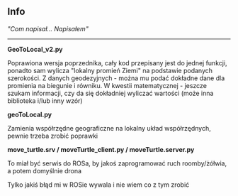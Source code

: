 ## Info

*"Com napisał... Napisałem"*

------------------------------------------------------------------------------------------------
**GeoToLocal_v2.py**

Poprawiona wersja poprzednika, cały kod przepisany jest do jednej funkcji, ponadto sam wylicza "lokalny promień Ziemi" na podstawie podanych szerokości.
Z danych geodezyjnych - można mu podać dokładne dane dla promienia na biegunie i równiku.
W kwestii matematycznej - jeszcze szukam informacji, czy da się dokładniej wyliczać wartości (może inna biblioteka i/lub inny wzór)

**geoToLocal.py**

Zamienia współrzędne geograficzne na lokalny układ współrzędnych, pewnie trzeba zrobić poprawki

**move_turtle.srv / moveTurtle_client.py / moveTurtle.server.py**

To miał być serwis do ROSa, by jakoś zaprogramować ruch roomby/żółwia, a potem domyślnie drona

Tylko jakiś błąd mi w ROSie wywala i nie wiem co z tym zrobić
